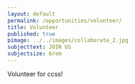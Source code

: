 ```yaml
---
layout: default
permalink: /opportunities/volunteer/
title: Volunteer
published: true
pimage: ../../images/collaborate_2.jpg
subjecttext: JOIN US
subjectsize: 6rem
---
```

Volunteer for ccss!
